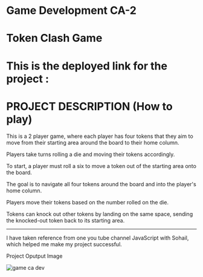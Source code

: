 ﻿# Game Development CA-2 

# Token Clash Game

# This is the deployed link for the project : 

# PROJECT DESCRIPTION (How to play)

This is a 2 player game, where each player has four tokens that they aim to move from their starting area around the board to their home column.

Players take turns rolling a die and moving their tokens accordingly. 

To start, a player must roll a six to move a token out of the starting area onto the board.

The goal is to navigate all four tokens around the board and into the player's home column.

Players move their tokens based on the number rolled on the die. 

Tokens can knock out other tokens by landing on the same space, sending the knocked-out token back to its starting area.

--------------------------------------------------------------------------------------------

I have taken reference from one you tube channel JavaScript with Sohail, which helped me make my project successful.

Project Oputput Image 

![game ca dev](https://github.com/IshaRode/CA-2/assets/143946518/cb21fa3f-1167-4e46-b36e-b0d78602b9d8)

